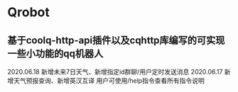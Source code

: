# Qrobot
基于coolq-http-api插件以及cqhttp库编写的可实现一些小功能的qq机器人
----------------------------------------------------------------------------------------
2020.06.18 新增未来7日天气、新增指定id群聊/用户定时发送消息
2020.06.17 新增天气预报查询、新增英汉互译
用户可使用/help指令查看所有指令说明
